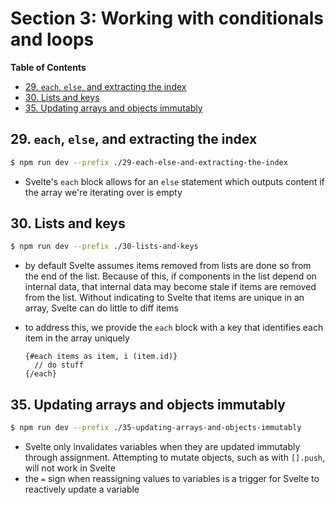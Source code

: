 # Section 3: Working with conditionals and loops


<!-- START doctoc generated TOC please keep comment here to allow auto update -->
<!-- DON'T EDIT THIS SECTION, INSTEAD RE-RUN doctoc TO UPDATE -->
**Table of Contents**

- [29. `each`, `else`, and extracting the index](#29-each-else-and-extracting-the-index)
- [30. Lists and keys](#30-lists-and-keys)
- [35. Updating arrays and objects immutably](#35-updating-arrays-and-objects-immutably)

<!-- END doctoc generated TOC please keep comment here to allow auto update -->

## 29. `each`, `else`, and extracting the index

```bash
$ npm run dev --prefix ./29-each-else-and-extracting-the-index
```

- Svelte's `each` block allows for an `else` statement which outputs content if
    the array we're iterating over is empty

## 30. Lists and keys

```bash
$ npm run dev --prefix ./30-lists-and-keys
```

- by default Svelte assumes items removed from lists are done so from the end of
    the list. Because of this, if components in the list depend on internal data,
    that internal data may become stale if items are removed from the list. Without
    indicating to Svelte that items are unique in an array, Svelte can do little
    to diff items
- to address this, we provide the `each` block with a key that identifies each item
    in the array uniquely

    ```svelte
    {#each items as item, i (item.id)}
      // do stuff
    {/each}
    ```

## 35. Updating arrays and objects immutably

```bash
$ npm run dev --prefix ./35-updating-arrays-and-objects-immutably
```

- Svelte only invalidates variables when they are updated immutably through
    assignment. Attempting to mutate objects, such as with `[].push`, will not
    work in Svelte
- the `=` sign when reassigning values to variables is a trigger for Svelte to
    reactively update a variable
